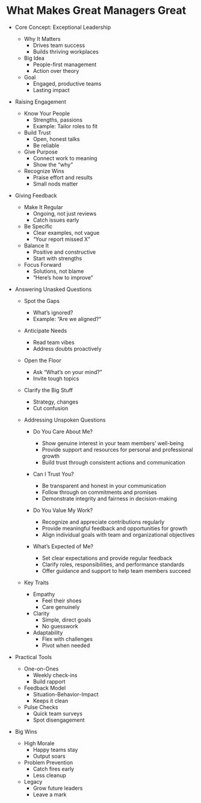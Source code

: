 # What Makes Great Managers Great

- Core Concept: Exceptional Leadership

  - Why It Matters
    - Drives team success
    - Builds thriving workplaces
  - Big Idea
    - People-first management
    - Action over theory
  - Goal
    - Engaged, productive teams
    - Lasting impact
- Raising Engagement

  - Know Your People
    - Strengths, passions
    - Example: Tailor roles to fit
  - Build Trust
    - Open, honest talks
    - Be reliable
  - Give Purpose
    - Connect work to meaning
    - Show the “why”
  - Recognize Wins
    - Praise effort and results
    - Small nods matter
- Giving Feedback

  - Make It Regular
    - Ongoing, not just reviews
    - Catch issues early
  - Be Specific
    - Clear examples, not vague
    - “Your report missed X”
  - Balance It
    - Positive and constructive
    - Start with strengths
  - Focus Forward
    - Solutions, not blame
    - “Here’s how to improve”
- Answering Unasked Questions

  - Spot the Gaps

    - What’s ignored?
    - Example: “Are we aligned?”
  - Anticipate Needs

    - Read team vibes
    - Address doubts proactively
  - Open the Floor

    - Ask “What’s on your mind?”
    - Invite tough topics
  - Clarify the Big Stuff

    - Strategy, changes
    - Cut confusion
  - Addressing Unspoken Questions

    - Do You Care About Me?

      - Show genuine interest in your team members’ well-being
      - Provide support and resources for personal and professional growth
      - Build trust through consistent actions and communication
    - Can I Trust You?

      - Be transparent and honest in your communication
      - Follow through on commitments and promises
      - Demonstrate integrity and fairness in decision-making
    - Do You Value My Work?

      - Recognize and appreciate contributions regularly
      - Provide meaningful feedback and opportunities for growth
      - Align individual goals with team and organizational objectives
    - What’s Expected of Me?

      - Set clear expectations and provide regular feedback
      - Clarify roles, responsibilities, and performance standards
      - Offer guidance and support to help team members succeed
  - Key Traits

    - Empathy
      - Feel their shoes
      - Care genuinely
    - Clarity
      - Simple, direct goals
      - No guesswork
    - Adaptability
      - Flex with challenges
      - Pivot when needed
- Practical Tools

  - One-on-Ones
    - Weekly check-ins
    - Build rapport
  - Feedback Model
    - Situation-Behavior-Impact
    - Keeps it clean
  - Pulse Checks
    - Quick team surveys
    - Spot disengagement
- Big Wins

  - High Morale
    - Happy teams stay
    - Output soars
  - Problem Prevention
    - Catch fires early
    - Less cleanup
  - Legacy
    - Grow future leaders
    - Leave a mark
